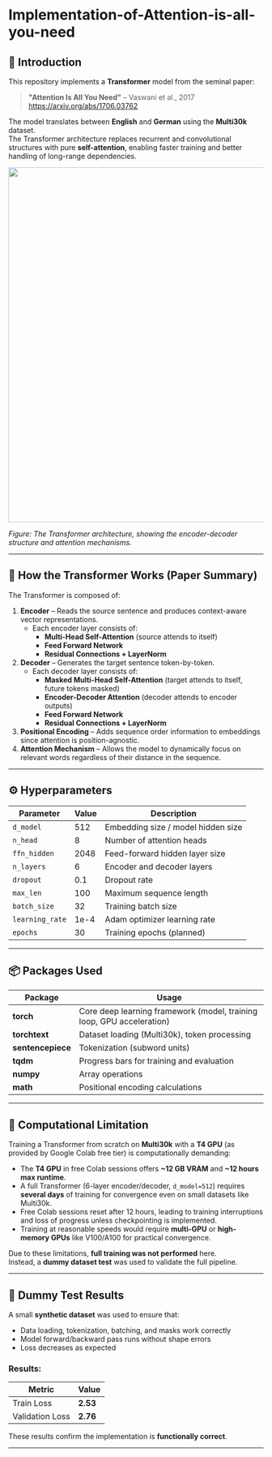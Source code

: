 # Implementation-of-Attention-is-all-you-need

## 📌 Introduction
This repository implements a **Transformer** model from the seminal paper:

> **"Attention Is All You Need"** – Vaswani et al., 2017  
> https://arxiv.org/abs/1706.03762

The model translates between **English** and **German** using the **Multi30k** dataset.  
The Transformer architecture replaces recurrent and convolutional structures with pure **self-attention**, enabling faster training and better handling of long-range dependencies.

<p align="center">
  <img src="https://raw.githubusercontent.com/asyml/texar-pytorch/master/docs/_static/img/transformer.png" width="700"/>
</p>

*Figure: The Transformer architecture, showing the encoder-decoder structure and attention mechanisms.*

---

## 🧠 How the Transformer Works (Paper Summary)
The Transformer is composed of:
1. **Encoder** – Reads the source sentence and produces context-aware vector representations.  
   - Each encoder layer consists of:
     - **Multi-Head Self-Attention** (source attends to itself)
     - **Feed Forward Network**
     - **Residual Connections + LayerNorm**
2. **Decoder** – Generates the target sentence token-by-token.  
   - Each decoder layer consists of:
     - **Masked Multi-Head Self-Attention** (target attends to itself, future tokens masked)
     - **Encoder-Decoder Attention** (decoder attends to encoder outputs)
     - **Feed Forward Network**
     - **Residual Connections + LayerNorm**
3. **Positional Encoding** – Adds sequence order information to embeddings since attention is position-agnostic.
4. **Attention Mechanism** – Allows the model to dynamically focus on relevant words regardless of their distance in the sequence.

---

## ⚙️ Hyperparameters
| Parameter         | Value     | Description |
|-------------------|-----------|-------------|
| `d_model`         | 512       | Embedding size / model hidden size |
| `n_head`          | 8         | Number of attention heads |
| `ffn_hidden`      | 2048      | Feed-forward hidden layer size |
| `n_layers`        | 6         | Encoder and decoder layers |
| `dropout`         | 0.1       | Dropout rate |
| `max_len`         | 100       | Maximum sequence length |
| `batch_size`      | 32        | Training batch size |
| `learning_rate`   | 1e-4      | Adam optimizer learning rate |
| `epochs`          | 30        | Training epochs (planned) |

---

## 📦 Packages Used
| Package         | Usage |
|-----------------|-------|
| **torch**       | Core deep learning framework (model, training loop, GPU acceleration) |
| **torchtext**   | Dataset loading (Multi30k), token processing |
| **sentencepiece** | Tokenization (subword units) |
| **tqdm**        | Progress bars for training and evaluation |
| **numpy**       | Array operations |
| **math**        | Positional encoding calculations |

---

## 🚫 Computational Limitation
Training a Transformer from scratch on **Multi30k** with a **T4 GPU** (as provided by Google Colab free tier) is computationally demanding:
- The **T4 GPU** in free Colab sessions offers **~12 GB VRAM** and **~12 hours max runtime**.
- A full Transformer (6-layer encoder/decoder, `d_model=512`) requires **several days** of training for convergence even on small datasets like Multi30k.
- Free Colab sessions reset after 12 hours, leading to training interruptions and loss of progress unless checkpointing is implemented.
- Training at reasonable speeds would require **multi-GPU** or **high-memory GPUs** like V100/A100 for practical convergence.

Due to these limitations, **full training was not performed** here.  
Instead, a **dummy dataset test** was used to validate the full pipeline.

---

## 🧪 Dummy Test Results
A small **synthetic dataset** was used to ensure that:
- Data loading, tokenization, batching, and masks work correctly
- Model forward/backward pass runs without shape errors
- Loss decreases as expected

### Results:
| Metric       | Value |
|--------------|-------|
| Train Loss   | **2.53** |
| Validation Loss | **2.76** |

These results confirm the implementation is **functionally correct**.

---

